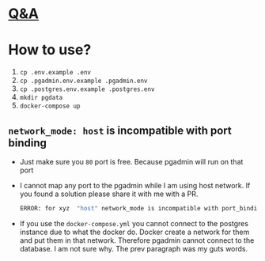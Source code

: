 # [Q&A](https://forums.docker.com/t/connection-refused-postgres-pgadmin/121911?u=9109679196)

# How to use?

1. `cp .env.example .env`
2. `cp .pgadmin.env.example .pgadmin.env`
3. `cp .postgres.env.example .postgres.env`
4. `mkdir pgdata`
5. `docker-compose up`

## `network_mode: host` is incompatible with port binding

- Just make sure you `80` port is free. Because pgadmin will run on that port
- I cannot map any port to the pgadmin while I am using host network. If you found a solution please share it with me with a PR.

  ```cmd
  ERROR: for xyz  "host" network_mode is incompatible with port_bindings
  ```

- If you use the `docker-compose.yml` you cannot connect to the postgres instance due to what the docker do. Docker create a network for them and put them in that network. Therefore pgadmin cannot connect to the database. I am not sure why. The prev paragraph was my guts words.
